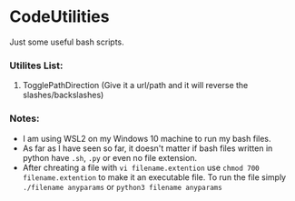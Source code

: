# CodeUtilities
Just some useful bash scripts.

### Utilites List:
1. TogglePathDirection  (Give it a url/path and it will reverse the slashes/backslashes)


### Notes:
* I am using WSL2 on my Windows 10 machine to run my bash files.
* As far as I have seen so far, it doesn't matter if bash files written in python have `.sh`, `.py` or even no file extension. 
* After chreating a file with `vi filename.extention` use `chmod 700 filename.extention` to make it an executable file. To run the file simply `./filename anyparams` or `python3 filename anyparams`
